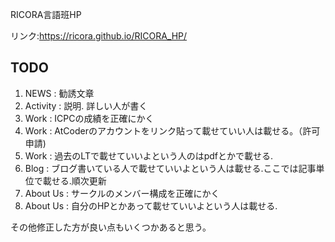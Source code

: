 RICORA言語班HP

リンク:https://ricora.github.io/RICORA_HP/

## TODO

1. NEWS : 勧誘文章
2. Activity : 説明. 詳しい人が書く
3. Work : ICPCの成績を正確にかく
4. Work : AtCoderのアカウントをリンク貼って載せていい人は載せる。（許可申請)
5. Work : 過去のLTで載せていいよという人のはpdfとかで載せる.
6. Blog : ブログ書いている人で載せていいよという人は載せる.ここでは記事単位で載せる.順次更新
7. About Us : サークルのメンバー構成を正確にかく
8. About Us : 自分のHPとかあって載せていいよという人は載せる.


その他修正した方が良い点もいくつかあると思う。